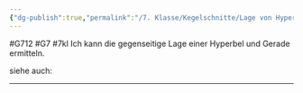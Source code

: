 ```yaml
---
{"dg-publish":true,"permalink":"/7. Klasse/Kegelschnitte/Lage von Hyperbel und Gerade/"}
---
```


#G712 #G7 #7kl
Ich kann die gegenseitige Lage einer Hyperbel und Gerade ermitteln.

siehe auch:
___
